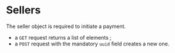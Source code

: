 # Sellers

The seller object is required to initiate a payment.

* a `GET` request returns a list of elements ;
* a `POST` request with the mandatory `uuid` field creates a new one.
